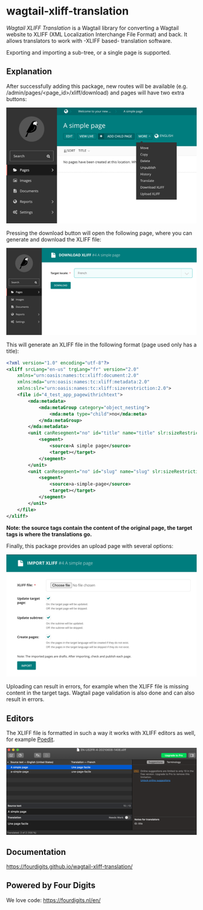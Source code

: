 # wagtail-xliff-translation

_Wagtail XLIFF Translation_ is a Wagtail library for converting a Wagtail website to XLIFF (XML Localization Interchange File Format) and back.
It allows translators to work with -XLIFF based- translation software.

Exporting and importing a sub-tree, or a single page is supported.

## Explanation

After successfully adding this package, new routes will be available (e.g. /admin/pages/<page_id>/xliff/download) and pages will have two extra buttons:

![Image extra buttons](test_app/data/images/image_extra_buttons.png)

Pressing the download button will open the following page, where you can generate and download the XLIFF file:

![Image download page](test_app/data/images/image_download_page.png)

This will generate an XLIFF file in the following format (page used only has a title):

```xml
<?xml version="1.0" encoding="utf-8"?>
<xliff srcLang="en-us" trgLang="fr" version="2.0"
    xmlns="urn:oasis:names:tc:xliff:document:2.0"
    xmlns:mda="urn:oasis:names:tc:xliff:metadata:2.0"
    xmlns:slr="urn:oasis:names:tc:xliff:sizerestriction:2.0">
    <file id="4_test_app_pagewithrichtext">
        <mda:metadata>
            <mda:metaGroup category="object_nesting">
                <mda:meta type="child">no</mda:meta>
            </mda:metaGroup>
        </mda:metadata>
        <unit canResegment="no" id="title" name="title" slr:sizeRestriction="255" translate="yes" type="local:CharField">
            <segment>
                <source>A simple page</source>
                <target></target>
            </segment>
        </unit>
        <unit canResegment="no" id="slug" name="slug" slr:sizeRestriction="255" translate="yes" type="local:SlugField">
            <segment>
                <source>a-simple-page</source>
                <target></target>
            </segment>
        </unit>
    </file>
</xliff>

```

<b>Note: the source tags contain the content of the original page, the target tags is where the translations go.</b>

Finally, this package provides an upload page with several options:

![Image upload page](test_app/data/images/image_upload_page.png)

Uploading can result in errors, for example when the XLIFF file is missing content in the target tags. Wagtail page validation is also done and can also result in errors.

## Editors

The XLIFF file is formatted in such a way it works with XLIFF editors as well, for example [Poedit](https://poedit.net/).

![Image poedit](test_app/data/images/screenshot_poedit.png)

## Documentation

https://fourdigits.github.io/wagtail-xliff-translation/

## Powered by Four Digits

We love code: https://fourdigits.nl/en/
